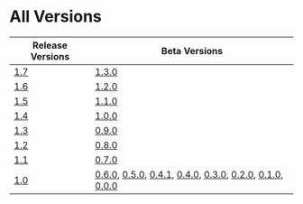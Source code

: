 # All Versions

| Release Versions                | Beta Versions                                                                                                                                                                                  |
|---------------------------------|------------------------------------------------------------------------------------------------------------------------------------------------------------------------------------------------|
| [1.7](Release/1-7.md)           | [1.3.0](Beta/1-3-0.md)                                                                                                                                                                         |
| [1.6](Release/1-6.md)           | [1.2.0](Beta/1-2-0.md)                                                                                                                                                                         |
| [1.5](Release/1-5.md)           | [1.1.0](Beta/1-1-0.md)                                                                                                                                                                         |
| [1.4](Release/1-4.md)           | [1.0.0](Beta/1-0-0.md)                                                                                                                                                                         |
| [1.3](Release/1-3.md)           | [0.9.0](Beta/0-9-0.md)                                                                                                                                                                         |
| [1.2](Release/1-2.md)           | [0.8.0](Beta/0-8-0.md)                                                                                                                                                                         |
| [1.1](Release/1-1.md)           | [0.7.0](Beta/0-7-0.md)                                                                                                                                                                         |
| [1.0](Release/1-0.md)           | [0.6.0](Beta/0-6-0.md), [0.5.0](Beta/0-5-0.md), [0.4.1](Beta/0-4-1.md), [0.4.0](Beta/0-4-0.md), [0.3.0](Beta/0-3-0.md), [0.2.0](Beta/0-2-0.md), [0.1.0](Beta/0-1-0.md), [0.0.0](Beta/0-0-0.md) |
